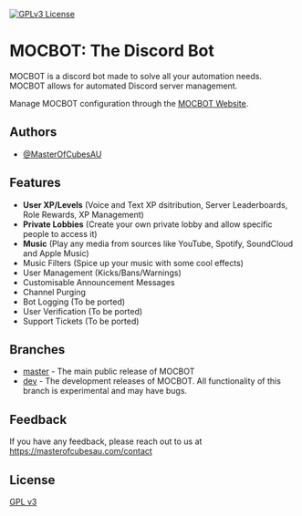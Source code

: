 
[![GPLv3 License](https://img.shields.io/badge/License-GPL%20v3-yellow.svg)](https://opensource.org/licenses/)

# MOCBOT: The Discord Bot

MOCBOT is a discord bot made to solve all your automation needs. MOCBOT allows for automated Discord server management.

Manage MOCBOT configuration through the [MOCBOT Website](https://mocbot.masterofcubesau.com/).



## Authors

- [@MasterOfCubesAU](https://www.github.com/MasterOfCubesAU)


## Features

- **User XP/Levels** (Voice and Text XP dsitribution, Server Leaderboards, Role Rewards, XP Management)
- **Private Lobbies** (Create your own private lobby and allow specific people to access it)
- **Music** (Play any media from sources like YouTube, Spotify, SoundCloud and Apple Music)
- Music Filters (Spice up your music with some cool effects)
- User Management (Kicks/Bans/Warnings)
- Customisable Announcement Messages
- Channel Purging
- Bot Logging (To be ported)
- User Verification (To be ported)
- Support Tickets (To be ported)


## Branches

- [master](https://github.com/MasterOfCubesAU/MOCBOT/tree/master) - The main public release of MOCBOT
- [dev](https://github.com/MasterOfCubesAU/MOCBOT/branches/all?query=dev) - The development releases of MOCBOT. All functionality of this branch is experimental and may have bugs.
## Feedback

If you have any feedback, please reach out to us at https://masterofcubesau.com/contact


## License

[GPL v3](https://choosealicense.com/licenses/gpl-3.0/)

